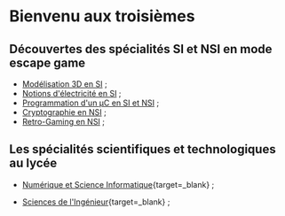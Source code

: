 # Bienvenu aux troisièmes

## Découvertes des spécialités SI et NSI en mode escape game

- [Modélisation 3D en SI](./3D) ;
- [Notions d'électricité en SI](./Elec.md) ;
- [Programmation d'un µC en SI et NSI](./µC) ;
- [Cryptographie en NSI](./Crypto) ;
- [Retro-Gaming en NSI](./Game) ;


## Les spécialités scientifiques et technologiques au lycée

- [Numérique et Science Informatique](http://si.lycee.ecmorlaix.fr/nsi/){target=_blank} ;

- [Sciences de l'Ingénieur](http://si.lycee.ecmorlaix.fr/){target=_blank} ;

